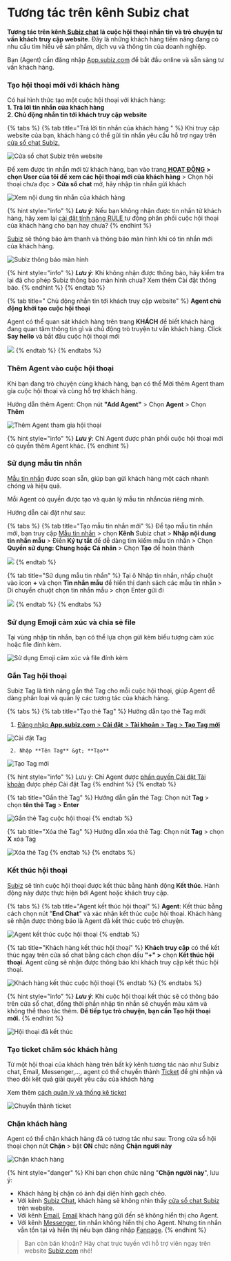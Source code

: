 # Tương tác trên kênh Subiz chat

**Tương tác trên kênh**[ **Subiz chat**](https://subiz.com/vi/live-chat.html) **là cuộc hội thoại nhắn tin và trò chuyện tư vấn khách truy cập website**. Đây là những khách hàng tiềm năng đang có nhu cầu tìm hiểu về sản phẩm, dịch vụ và thông tin của doanh nghiệp.

Bạn \(Agent\) cần đăng nhập [App.subiz.com](https://app.subiz.com) để bắt đầu online và sẵn sàng tư vấn khách hàng.

### Tạo hội thoại mới với khách hàng

Có hai hình thức tạo một cuộc hội thoại với khách hàng:  
**1. Trả lời tin nhắn của khách hàng  
2. Chủ động nhắn tin tới khách truy cập website**

{% tabs %}
{% tab title="Trả lời tin nhắn của khách hàng " %}
Khi truy cập website của bạn, khách hàng có thể gửi tin nhắn yêu cầu hỗ trợ ngay trên[ cửa sổ chat Subiz.](https://subiz.com/vi/live-chat.html)

![C&#x1EED;a s&#x1ED5; chat Subiz tr&#xEA;n website](../../.gitbook/assets/cua-so-chat-tren-website-3.jpg)

Để xem được tin nhắn mới từ khách hàng, bạn vào trang[ **HOẠT ĐỘNG**](https://app.subiz.com/activities) **&gt; chọn User của tôi để xem các hội thoại mới của khách hàng**  &gt; Chọn hội thoại chưa đọc &gt; **Cửa sổ chat** mở, hãy nhập tin nhắn gửi khách

![Xem n&#x1ED9;i dung tin nh&#x1EAF;n c&#x1EE7;a kh&#xE1;ch h&#xE0;ng](../../.gitbook/assets/chat-3.jpg)

{% hint style="info" %}
 _**Lưu ý**_: Nếu bạn không nhận được tin nhắn từ khách hàng, hãy xem lại [cài đặt tính năng RULE ](https://subiz.gitbook.io/subiz-document/bat-dau-voi-subiz/untitled/untitled/untitled)tự động phân phối cuộc hội thoại của khách hàng cho bạn hay chưa?
{% endhint %}

[Subiz](https://subiz.com/vi/live-chat.html) sẽ thông báo âm thanh và thông báo màn hình khi có tin nhắn mới của khách hàng.

![Subiz th&#xF4;ng b&#xE1;o m&#xE0;n h&#xEC;nh](../../.gitbook/assets/3.-noti-destop.png)

{% hint style="info" %}
_**Lưu ý**_: Khi không nhận được thông báo, hãy kiểm tra lại đã cho phép Subiz thông báo màn hình chưa? Xem thêm Cài đặt thông báo.
{% endhint %}
{% endtab %}

{% tab title=" Chủ động nhắn tin tới khách truy cập website" %}
**Agent chủ động khởi tạo cuộc hội thoại**

Agent có thể quan sát khách hàng trên trang **KHÁCH** để biết khách hàng đang quan tâm thông tin gì và chủ động trò truyện tư vấn khách hàng. Click **Say hello** và bắt đầu cuộc hội thoại mới

![](../../.gitbook/assets/visitor-copy.jpg)
{% endtab %}
{% endtabs %}

### Thêm Agent vào cuộc hội thoại 

Khi bạn đang trò chuyện cùng khách hàng, bạn có thể Mời thêm Agent tham gia cuộc hội thoại và cùng hỗ trợ khách hàng.

Hướng dẫn thêm Agent: Chọn nút  **"Add Agent"**  &gt; Chọn **Agent**  &gt; Chọn **Thêm**

![Th&#xEA;m Agent tham gia h&#x1ED9;i tho&#x1EA1;i](../../.gitbook/assets/4.-them-agent%20%281%29.jpg)

{% hint style="info" %}
_**Lưu ý**_: Chỉ Agent được phân phối cuộc hội thoại mới có quyền thêm Agent khác.
{% endhint %}

### Sử dụng mẫu tin nhắn

[Mẫu tin nhắn](https://help.subiz.com/bat-dau-voi-subiz/lam-viec-tren-subiz/mau-tin-nhan) được soạn sẵn, giúp bạn gửi khách hàng một cách nhanh chóng và hiệu quả.

Mỗi Agent có quyền được tạo và quản lý mẫu tin nhắncủa riêng mình.  
  
Hướng dẫn cài đặt như sau:

{% tabs %}
{% tab title="Tạo mẫu tin nhắn mới" %}
 Để tạo mẫu tin nhắn mới, bạn truy cập [Mẫu tin nhắn](https://app.subiz.com/message-template) &gt; chọn **Kênh** Subiz chat &gt; **Nhập nội dung tin nhắn mẫu** &gt; Điền **Ký tự tắt** để dễ dàng tìm kiếm mẫu tin nhắn &gt; Chọn **Quyền sử dụng: Chung hoặc Cá nhân** &gt; Chọn **Tạo** để hoàn thành

![](../../.gitbook/assets/library-2.jpg)
{% endtab %}

{% tab title="Sử dụng mẫu tin nhắn" %}
Tại ô Nhập tin nhắn, nhấp chuột vào icon **+** và chọn **Tin nhắn mẫu** để hiển thị danh sách các mẫu tin nhắn &gt; Di chuyển chuột chọn tin nhắn mẫu &gt; chọn Enter gửi đi

![](../../.gitbook/assets/chon-+.png)
{% endtab %}
{% endtabs %}

### Sử dụng Emoji cảm xúc và chia sẻ file

Tại vùng nhập tin nhắn, bạn có thể lựa chọn gửi kèm biểu tượng cảm xúc hoặc file đính kèm.

![S&#x1EED; d&#x1EE5;ng Emoji c&#x1EA3;m x&#xFA;c v&#xE0; file &#x111;&#xED;nh k&#xE8;m](../../.gitbook/assets/6.-emoji%20%281%29.jpg)

### Gắn Tag hội thoại

Subiz Tag là tính năng gắn thẻ Tag cho mỗi cuộc hội thoại, giúp Agent dễ dàng phân loại và quản lý các tương tác của khách hàng.

{% tabs %}
{% tab title="Tạo thẻ Tag" %}
Hướng dẫn tạo thẻ Tag mới:

1. [Đăng nhập **App.subiz.com** &gt; **Cài đặt** &gt; **Tài khoản** &gt; **Tag** &gt; **Tạo Tag mới**](https://app.subiz.com/settings/tags)

![C&#xE0;i &#x111;&#x1EB7;t Tag](../../.gitbook/assets/tao-tag.jpg)

     2. Nhập **Tên Tag** &gt; **Tạo**

![T&#x1EA1;o Tag m&#x1EDB;i](../../.gitbook/assets/tag-moi.jpg)

{% hint style="info" %}
Lưu ý: Chỉ Agent được [phần quyền Cài đặt Tài khoản](https://subiz.gitbook.io/subiz-document/~/edit/primary/bat-dau-voi-subiz/untitled/quan-ly-agent/cac-loai-agent#phan-quyen-tai-khoan-agent) được phép Cài đặt Tag
{% endhint %}
{% endtab %}

{% tab title="Gắn thẻ Tag" %}
Hướng dẫn gắn thẻ Tag: Chọn nút **Tag** &gt; chọn **tên thẻ Tag** &gt; **Enter**

![G&#x1EAF;n th&#x1EBB; Tag cu&#x1ED9;c h&#x1ED9;i tho&#x1EA1;i](../../.gitbook/assets/7.-tag-ht%20%283%29.jpg)
{% endtab %}

{% tab title="Xóa thẻ Tag" %}
Hướng dẫn xóa thẻ Tag: Chọn nút **Tag** &gt; chọn **X** xóa Tag

![X&#xF3;a th&#x1EBB; Tag ](../../.gitbook/assets/8.-xoa-tag%20%283%29.jpg)
{% endtab %}
{% endtabs %}

### Kết thúc hội thoại

[Subiz](https://subiz.com/vi/) sẽ tính cuộc hội thoại được kết thúc bằng hành động **Kết thúc**. Hành động này được thực hiện bởi Agent hoặc khách truy cập.

{% tabs %}
{% tab title="Agent kết thúc hội thoại" %}
**Agent**: Kết thúc bằng cách chọn nút "**End Chat**" và xác nhận kết thúc cuộc hội thoại. Khách hàng sẽ nhận được thông báo là Agent đã kết thúc cuộc trò chuyện.

![Agent k&#x1EBF;t th&#xFA;c cu&#x1ED9;c h&#x1ED9;i tho&#x1EA1;i](../../.gitbook/assets/10-agent-end.jpg)
{% endtab %}

{% tab title="Khách hàng kết thúc hội thoại" %}
**Khách truy cập** có thể kết thúc ngay trên cửa sổ chat bằng cách chọn dấu **"+" &gt;** chọn **Kết thúc hội thoại**. Agent cũng sẽ nhận được thông báo khi khách truy cập kết thúc hội thoại.

![Kh&#xE1;ch h&#xE0;ng k&#x1EBF;t th&#xFA;c cu&#x1ED9;c h&#x1ED9;i tho&#x1EA1;i](../../.gitbook/assets/12.-ket-thuc-chat-user.jpg)
{% endtab %}
{% endtabs %}

{% hint style="info" %}
_**Lưu ý**_: Khi cuộc hội thoại kết thúc sẽ có thông báo trên cửa sổ chat, đồng thời phần nhập tin nhắn sẽ chuyển màu xám và không thể thao tác thêm. **Để tiếp tục trò chuyện, bạn cần Tạo hội thoại mới.**
{% endhint %}

![H&#x1ED9;i tho&#x1EA1;i &#x111;&#xE3; k&#x1EBF;t th&#xFA;c](../../.gitbook/assets/13.-end-chat.jpg)

### Tạo ticket chăm sóc khách hàng

Từ một hội thoại của khách hàng trên bất kỳ kênh tương tác nào như Subiz chat, Email, Messenger,..., agent có thể chuyển thành [Ticket](https://help.subiz.com/bat-dau-voi-subiz/lam-viec-tren-subiz/ticket-quan-ly-cham-soc-khach-hang) để ghi nhận và theo dõi kết quả giải quyết yêu cầu của khách hàng

Xem thêm [cách quản lý và thống kê ticket](https://help.subiz.com/bat-dau-voi-subiz/lam-viec-tren-subiz/ticket-quan-ly-cham-soc-khach-hang)

![Chuy&#x1EC3;n th&#xE0;nh ticket](../../.gitbook/assets/1-chuyen-ticket.jpg)

### Chặn khách hàng

 Agent có thể chặn khách hàng đã có tương tác như sau: Trong cửa sổ hội thoại  chọn nút **Chặn** &gt; bật **ON** chức năng **Chặn người này**

![Ch&#x1EB7;n kh&#xE1;ch h&#xE0;ng](../../.gitbook/assets/chan-khach-hang%20%281%29.jpg)

{% hint style="danger" %}
Khi bạn chọn chức năng "**Chặn người này**", lưu ý:

* Khách hàng bị chặn có ảnh đại diện hình gạch chéo.
*  Với kênh [Subiz Chat](https://subiz.com/vi/live-chat.html), khách hàng sẽ  không nhìn thấy [cửa sổ chat Subiz ](https://subiz.com/vi/live-chat.html)trên website.
* Với kênh [Email](https://subiz.com/vi/email.html), [Email](https://subiz.com/vi/email.html) khách hàng gửi đến sẽ không hiển thị cho Agent.
* Với kênh [Messenger](https://subiz.com/vi/facebook-messenger.html), tin nhắn không hiển thị cho Agent. Nhưng tin nhắn vẫn tồn tại và hiển thị nếu bạn đăng nhập [Fanpage](https://subiz.com/vi/facebook-messenger.html).
{% endhint %}

> Bạn còn băn khoăn? Hãy chat trực tuyến với hỗ trợ viên ngay trên website [Subiz.com](https://subiz.com/vi/feature.html) nhé!

